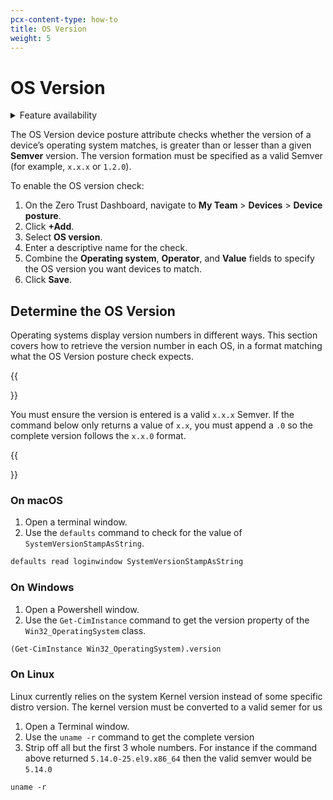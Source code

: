 ```yaml
---
pcx-content-type: how-to
title: OS Version
weight: 5
---
```


# OS Version

<details>
<summary>Feature availability</summary>
<div>

| Operating Systems | [WARP mode required](/cloudflare-one/connections/connect-devices/warp/#warp-client-modes) | [Zero Trust plans](https://www.cloudflare.com/teams-pricing/) |
| ----------------- | ----------------------------------------------------------------------------------------- | ------------------------------------------------------------- |
| All      | WARP with Gateway                                                                         | All plans                                                     |

</div>
</details>

The OS Version device posture attribute checks whether the version of a device’s operating system matches, is greater than or lesser than a given **Semver** version. The version formation must be specified as a valid Semver (for example, `x.x.x` or `1.2.0`).

To enable the OS version check:

1.  On the Zero Trust Dashboard, navigate to **My Team** > **Devices** > **Device posture**.
1.  Click **+Add**.
1.  Select **OS version**.
1.  Enter a descriptive name for the check.
1.  Combine the **Operating system**, **Operator**, and **Value** fields to specify the OS version you want devices to match.
1.  Click **Save**.

## Determine the OS Version

Operating systems display version numbers in different ways. This section covers how to retrieve the version number in each OS, in a format matching what the OS Version posture check expects.

{{<Aside type="note">}}

You must ensure the version is entered is a valid `x.x.x` Semver. If the command below only returns a value of `x.x`, you must append a `.0` so the complete version follows the `x.x.0` format.

{{</Aside>}}

### On macOS

1.  Open a terminal window.
1.  Use the `defaults` command to check for the value of `SystemVersionStampAsString`.

```txt
defaults read loginwindow SystemVersionStampAsString
```

### On Windows

1.  Open a Powershell window.
1.  Use the `Get-CimInstance` command to get the version property of the `Win32_OperatingSystem` class.

```txt
(Get-CimInstance Win32_OperatingSystem).version
```

### On Linux
Linux currently relies on the system Kernel version instead of some specific distro version. The kernel version must be converted to a valid semer for us 

1.  Open a Terminal window.
1.  Use the `uname -r` command to get the complete version
1.  Strip off all but the first 3 whole numbers. For instance if the command above returned `5.14.0-25.el9.x86_64` then the valid semver would be `5.14.0`

```txt
uname -r
```